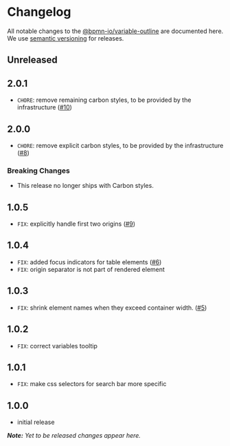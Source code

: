 # Changelog

All notable changes to the [@bpmn-io/variable-outline](https://github.com/bpmn-io/variable-outline) are documented here. We use [semantic versioning](http://semver.org/) for releases.

## Unreleased

## 2.0.1

* `CHORE`: remove remaining carbon styles, to be provided by the infrastructure ([#10](https://github.com/bpmn-io/variable-outline/pull/10))

## 2.0.0

* `CHORE`: remove explicit carbon styles, to be provided by the infrastructure ([#8](https://github.com/bpmn-io/variable-outline/pull/8))

### Breaking Changes
* This release no longer ships with Carbon styles.

## 1.0.5

* `FIX`: explicitly handle first two origins ([#9](https://github.com/bpmn-io/variable-outline/pull/9))

## 1.0.4

* `FIX`: added focus indicators for table elements ([#6](https://github.com/bpmn-io/variable-outline/pull/6))
* `FIX`: origin separator is not part of rendered element

## 1.0.3

* `FIX`: shrink element names when they exceed container width. ([#5](https://github.com/bpmn-io/variable-outline/pull/5))

## 1.0.2

* `FIX`: correct variables tooltip

## 1.0.1

* `FIX`: make css selectors for search bar more specific

## 1.0.0

* initial release

___Note:__ Yet to be released changes appear here._

